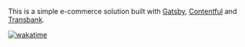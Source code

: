 This is a simple e-commerce solution built with [Gatsby](https://www.gatsbyjs.com/), [Contentful](https://www.contentful.com/) and [Transbank](https://publico.transbank.cl/).

[![wakatime](https://wakatime.com/badge/user/38f57091-417e-4e04-b50f-b216b49873b5/project/e7932102-3f88-4fc1-9fb5-e3e5927d9023.svg)](https://wakatime.com/badge/user/38f57091-417e-4e04-b50f-b216b49873b5/project/e7932102-3f88-4fc1-9fb5-e3e5927d9023)
